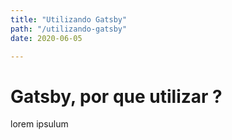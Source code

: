 ```yaml
---
title: "Utilizando Gatsby"
path: "/utilizando-gatsby"
date: 2020-06-05

---
```


# Gatsby, por que utilizar ?

lorem ipsulum